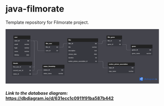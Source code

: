 # java-filmorate
Template repository for Filmorate project.

![Database](https://github.com/HUNTIPUS/java-filmorate/blob/add-friends-likes/images/first_db_Zhigulina.png)
#### *Link to the database diagram:* https://dbdiagram.io/d/631ecc1c0911f91ba587b442